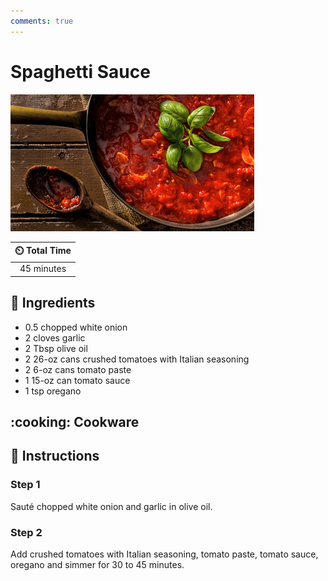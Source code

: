 ```yaml
---
comments: true
---
```

# Spaghetti Sauce

![Spaghetti Sauce](../assets/images/spaghetti-sauce.jpg)

| :timer_clock: Total Time |
|:-----------------------: |
| 45 minutes |

## :salt: Ingredients

- 0.5 chopped white onion
- 2 cloves garlic
- 2 Tbsp olive oil
- 2 26-oz cans crushed tomatoes with Italian seasoning
- 2 6-oz cans tomato paste
- 1 15-oz can tomato sauce
- 1 tsp oregano

## :cooking: Cookware

## :pencil: Instructions

### Step 1

Sauté chopped white onion and garlic in olive oil.

### Step 2

Add crushed tomatoes with Italian seasoning, tomato paste, tomato sauce, oregano and simmer for 30 to 45 minutes.
